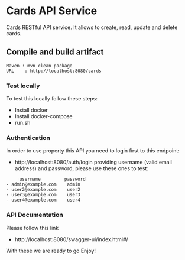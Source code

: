 # Cards API Service

Cards RESTful API service. 
It allows to create, read, update and delete cards.

## Compile and build artifact
    Maven : mvn clean package
    URL    : http://localhost:8080/cards

### Test locally
To test this locally follow these steps:

- Install docker
- Install docker-compose
- run.sh

### Authentication
In order to use property this API you need to login first to this endpoint:
- http://localhost:8080/auth/login
providing username (valid email address) and password, please use these ones to test:
```
     username         password
- admin@example.com    admin
- user2@example.com    user2
- user3@example.com    user3
- user4@example.com    user4 
```

### API Documentation
Please follow this link

- http://localhost:8080/swagger-ui/index.html#/


With these we are ready to go
Enjoy!